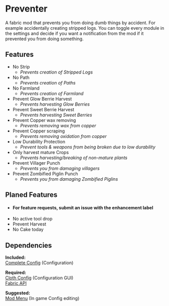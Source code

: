 # Preventer

A fabric mod that prevents you from doing dumb things by accident.
For example accidentally creating stripped logs.
You can toggle every module in the settings and decide if 
you want a notification from the mod if it prevented you from doing something.

## **Features**
- No Strip
  - _Prevents creation of Stripped Logs_
- No Path
  - _Prevents creation of Paths_
- No Farmland
  - _Prevents creation of Farmland_
- Prevent Glow Berrie Harvest
  - _Prevents harvesting Glow Berries_
- Prevent Sweet Berrie Harvest
  - _Prevents harvesting Sweet Berries_
- Prevent Copper wax removing
  - _Prevents removing wax from copper_
- Prevent Copper scraping
  - _Prevents removing oxidation from copper_
- Low Durability Protection
  - _Prevent tools & weapons from being broken due to low durability_
- Only harvest mature Crops
  - _Prevents harvesting/breaking of non-mature plants_
- Prevent Villager Punch
  - _Prevents you from damaging villagers_
- Prevent Zombified Piglin Punch
  - _Prevents you from damaging Zombified Piglins_

## Planed Features
- #### For feature requests, submit an issue with the enhancement label
- No active tool drop
- Prevent Harvest
- No Cake today

## Dependencies
**Included:**  
[Complete Config](https://gitlab.com/Lortseam/completeconfig) (Configuration)

**Required:**\
[Cloth Config](https://github.com/shedaniel/cloth-config) (Configuration GUI) \
[Fabric API](https://github.com/FabricMC/fabric)

**Suggested:**  
[Mod Menu](https://github.com/TerraformersMC/ModMenu) (In game Config editing)

